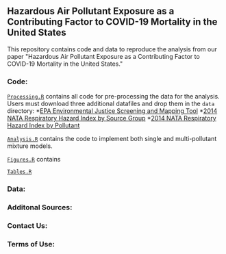 ## Hazardous Air Pollutant Exposure as a Contributing Factor to COVID-19 Mortality in the United States

This repository contains code and data to reproduce the analysis from our paper "Hazardous Air Pollutant Exposure as a Contributing Factor to COVID-19 Mortality in the United States."

### Code:

[`Processing.R`](https://github.com/lylla318/covid19-haps/blob/master/Processing.R) contains all code for pre-processing the data for the analysis. Users must download three additional datafiles and drop them in the `data` directory:
  *[EPA Environmental Justice Screening and Mapping Tool](ftp://newftp.epa.gov/EJSCREEN/2019/EJSCREEN_2019_USPR.csv.zip)
  *[2014 NATA Respiratory Hazard Index by Source Group](nata2014v2_national_resphi_by_tract_srcgrp.xlsx)
  *[2014 NATA Respiratory Hazard Index by Pollutant](nata2014v2_national_resphi_by_tract_poll.xlsx)

[`Analysis.R`](https://github.com/lylla318/covid19-haps/blob/master/Analysis.R) contains the code to implement both single and multi-pollutant mixture models. 

[`Figures.R`](https://github.com/lylla318/covid19-haps/blob/master/Figures.R) contains 

[`Tables.R`](https://github.com/lylla318/covid19-haps/blob/master/Tables.R)

### Data:

### Additonal Sources:

### Contact Us:

### Terms of Use:
